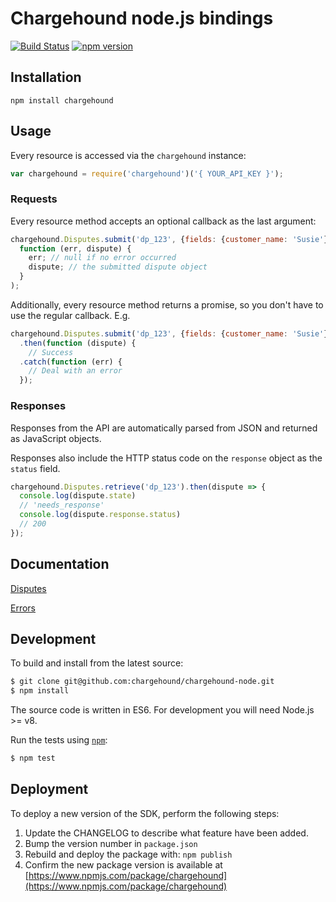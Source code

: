 # Chargehound node.js bindings 

[![Build Status](https://github.com/chargehound/chargehound-node/actions/workflows/test-js.yaml/badge.svg)](https://github.com/chargehound/chargehound-node/actions/workflows/test-js.yaml) [![npm version](https://badge.fury.io/js/chargehound.svg)](https://badge.fury.io/js/chargehound)

## Installation

`npm install chargehound`

## Usage

Every resource is accessed via the `chargehound` instance:

```js
var chargehound = require('chargehound')('{ YOUR_API_KEY }');
```

### Requests

Every resource method accepts an optional callback as the last argument:

```js
chargehound.Disputes.submit('dp_123', {fields: {customer_name: 'Susie'}},
  function (err, dispute) {
    err; // null if no error occurred
    dispute; // the submitted dispute object
  }
);
```

Additionally, every resource method returns a promise, so you don't have to use the regular callback. E.g.

```js
chargehound.Disputes.submit('dp_123', {fields: {customer_name: 'Susie'}})
  .then(function (dispute) {
    // Success
  .catch(function (err) {
    // Deal with an error
  });
```

### Responses

Responses from the API are automatically parsed from JSON and returned as JavaScript objects. 

Responses also include the HTTP status code on the `response` object as the `status` field.

```js
chargehound.Disputes.retrieve('dp_123').then(dispute => {
  console.log(dispute.state)
  // 'needs_response'
  console.log(dispute.response.status)
  // 200
});
```

## Documentation

[Disputes](https://www.chargehound.com/docs/api/index.html?javascript#disputes)

[Errors](https://www.chargehound.com/docs/api/index.html?javascript#errors)

## Development

To build and install from the latest source:

```bash
$ git clone git@github.com:chargehound/chargehound-node.git
$ npm install
```

The source code is written in ES6. For development you will need Node.js >= v8.

Run the tests using [`npm`](https://www.npmjs.com/):

```bash
$ npm test
```

## Deployment

To deploy a new version of the SDK, perform the following steps:

 1. Update the CHANGELOG to describe what feature have been added.
 2. Bump the version number in `package.json`
 3. Rebuild and deploy the package with:
   ```npm publish```
 4. Confirm the new package version is available at [https://www.npmjs.com/package/chargehound](https://www.npmjs.com/package/chargehound)  
